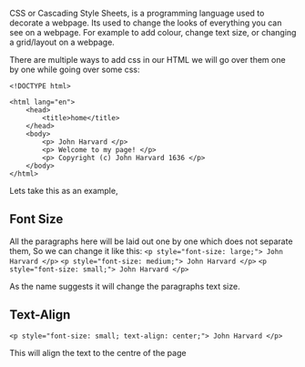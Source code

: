CSS or Cascading Style Sheets, is a programming language used to decorate a webpage. Its used to change the looks of everything you can see on a webpage. For example to add colour, change text size, or changing a grid/layout on a webpage.

There are multiple ways to add css in our HTML we will go over them one by one while going over some css:
```
<!DOCTYPE html>

<html lang="en">
	<head>
		<title>home</title>
	</head>
	<body>
		<p> John Harvard </p>
		<p> Welcome to my page! </p>
		<p> Copyright (c) John Harvard 1636 </p>
	</body>
</html>
```
Lets take this as an example,

## Font Size
All the paragraphs here will be laid out one by one which does not separate them, So we can change it like this:
``<p style="font-size: large;"> John Harvard </p>``
``<p style="font-size: medium;"> John Harvard </p>``
``<p style="font-size: small;"> John Harvard </p>``

As the name suggests it will change the paragraphs text size.

## Text-Align
``<p style="font-size: small; text-align: center;"> John Harvard </p>``

This will align the text to the centre of the page

